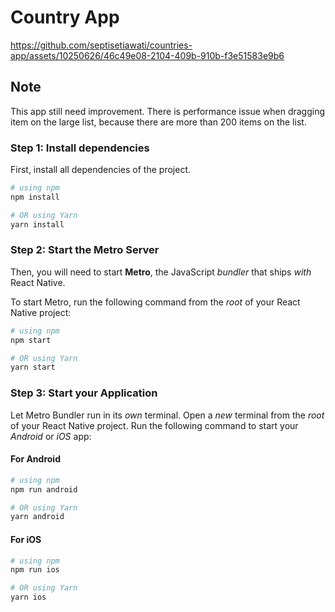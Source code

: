 # Country App

https://github.com/septisetiawati/countries-app/assets/10250626/46c49e08-2104-409b-910b-f3e51583e9b6

## Note
This app still need improvement. There is performance issue when dragging item on the large list, because there are more than 200 items on the list. 

### Step 1: Install dependencies
First, install all dependencies of the project. 

```bash
# using npm
npm install

# OR using Yarn
yarn install
```


### Step 2: Start the Metro Server

Then, you will need to start **Metro**, the JavaScript _bundler_ that ships _with_ React Native.

To start Metro, run the following command from the _root_ of your React Native project:

```bash
# using npm
npm start

# OR using Yarn
yarn start
```

### Step 3: Start your Application

Let Metro Bundler run in its _own_ terminal. Open a _new_ terminal from the _root_ of your React Native project. Run the following command to start your _Android_ or _iOS_ app:

#### For Android

```bash
# using npm
npm run android

# OR using Yarn
yarn android
```

#### For iOS

```bash
# using npm
npm run ios

# OR using Yarn
yarn ios
```

